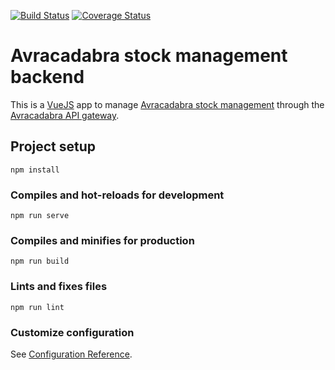 
[![Build Status](
https://github.com/avracadabra/backend/workflows/pipline/badge.svg?branch=master)](
https://github.com/avracadabra/backend/actions?query=branch%3Amaster)
[![Coverage Status](
https://coveralls.io/repos/github/avracadabra/backend/badge.svg?branch=master)](
https://coveralls.io/github/avracadabra/backend?branch=master)


# Avracadabra stock management backend

This is a [VueJS](https://vuejs.org) app to manage
[Avracadabra stock management](https://github.com/avracadabra/stock) through
the [Avracadabra API gateway](https://github.com/avracadabra/api-gateway).

## Project setup
```
npm install
```

### Compiles and hot-reloads for development
```
npm run serve
```

### Compiles and minifies for production
```
npm run build
```

### Lints and fixes files
```
npm run lint
```

### Customize configuration
See [Configuration Reference](https://cli.vuejs.org/config/).
